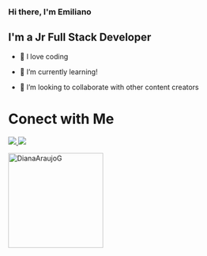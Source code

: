 
### Hi there, I'm Emiliano

  

## I'm a Jr Full Stack Developer

  

- 🚀 I love coding

- 🌱 I’m currently learning!

- 👯 I’m looking to collaborate with other content creators

  
# Conect with Me

<p  align="center">

<p>
<a href="https://www.linkedin.com/in/russo-emiliano/"><img src="https://img.icons8.com/color/48/000000/linkedin.png"/>
<a href="emiliano.russo@outlook.com"><img src="https://img.icons8.com/color/48/000000/ms-outlook.png"/>
</p>

<a  href="https://github.com/Emiliano-Russo"><img  align="center"  src="https://github-readme-stats.vercel.app/api?username=emiliano-russo&show_icons=true&theme=dracula"  alt="DianaAraujoG"  height="192px"/></a>

</p>
